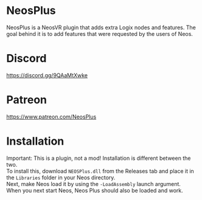 # NeosPlus
NeosPlus is a NeosVR plugin that adds extra Logix nodes and features. The goal behind it is to add features that were requested by the users of Neos.  

# Discord
https://discord.gg/9QAaMtXwke
# Patreon
https://www.patreon.com/NeosPlus
# Installation
Important: This is a plugin, not a mod! Installation is different between the two.  
To install this, download `NEOSPlus.dll` from the Releases tab and place it in the `Libraries` folder in your Neos directory.  
Next, make Neos load it by using the `-LoadAssembly` launch argument.  
When you next start Neos, Neos Plus should also be loaded and work.
 

